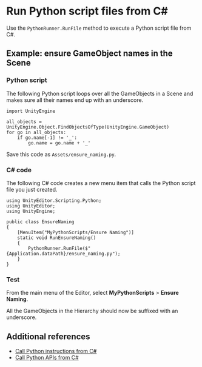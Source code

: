 # Run Python script files from C#

Use the `PythonRunner.RunFile` method to execute a Python script file from C#.

## Example: ensure GameObject names in the Scene

### Python script

The following Python script loops over all the GameObjects in a Scene and makes sure all their names end up with an underscore.

```
import UnityEngine

all_objects = UnityEngine.Object.FindObjectsOfType(UnityEngine.GameObject)
for go in all_objects:
    if go.name[-1] != '_':
        go.name = go.name + '_'
```

Save this code as `Assets/ensure_naming.py`.

### C# code

The following C# code creates a new menu item that calls the Python script file you just created.

```
using UnityEditor.Scripting.Python;
using UnityEditor;
using UnityEngine;

public class EnsureNaming
{
    [MenuItem("MyPythonScripts/Ensure Naming")]
    static void RunEnsureNaming()
    {
        PythonRunner.RunFile($"{Application.dataPath}/ensure_naming.py");
    }
}
```

### Test

From the main menu of the Editor, select **MyPythonScripts** > **Ensure Naming**.

All the GameObjects in the Hierarchy should now be suffixed with an underscore.

## Additional references

* [Call Python instructions from C#](csharp-run-string.md)
* [Call Python APIs from C#](csharp-advanced.md)
